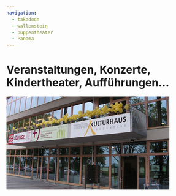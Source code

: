 ```yaml
---
navigation: 
  - takadoon  
  - wallenstein
  - puppentheater
  - Panama
---
```


# Veranstaltungen, Konzerte, Kindertheater, Aufführungen...

![](/img/KH_Luftballon_web.jpg)


